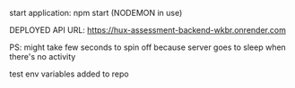 start application: npm start (NODEMON in use)

DEPLOYED API URL: https://hux-assessment-backend-wkbr.onrender.com

PS: might take few seconds to spin off because server goes to sleep when there's no activity

test env variables added to repo
